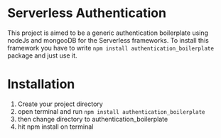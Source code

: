 # Serverless Authentication
This project is aimed to be a generic authentication boilerplate using nodeJs and mongooDB for the Serverless frameworks.
To install this framework you have to write ```npm install authentication_boilerplate``` package and just use it.

# Installation
1. Create your project directory
2. open terminal and run ```npm install authentication_boilerplate```
3. then change directory to authentication_boilerplate
4. hit npm install on terminal



